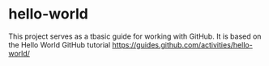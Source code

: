 # hello-world
This project serves as a tbasic guide for working with  GitHub. It is based on the Hello World GitHub tutorial   https://guides.github.com/activities/hello-world/
